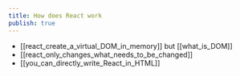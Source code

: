 ```yaml
---
title: How does React work
publish: true
---
```


- [[react_create_a_virtual_DOM_in_memory]] but [[what_is_DOM]]
- [[react_only_changes_what_needs_to_be_changed]]
- [[you_can_directly_write_React_in_HTML]]